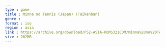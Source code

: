 ```yaml
---
type : game
title : Minna no Tennis (Japan) (Taikenban)
genre : 
format : iso
region : asia
link : https://archive.org/download/PS2-ASIA-ROMS321COM/Minna%20no%20Tennis%20%28Japan%29%20%28Taikenban%29.7z
size : 202MB
---
```

